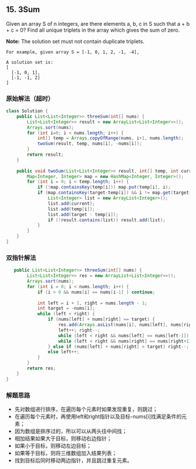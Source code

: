 ## 15. 3Sum

Given an array S of n integers, are there elements a, b, c in S such that a + b + c = 0? Find all unique triplets in the array which gives the sum of zero.

**Note:** The solution set must not contain duplicate triplets.

```
For example, given array S = [-1, 0, 1, 2, -1, -4],

A solution set is:
[
  [-1, 0, 1],
  [-1, -1, 2]
]
```

### 原始解法（超时）

```java
class Solution {
    public List<List<Integer>> threeSum(int[] nums) {
        List<List<Integer>> result = new ArrayList<List<Integer>>();
        Arrays.sort(nums);
        for (int i=0; i < nums.length; i++) {
            int[] temp = Arrays.copyOfRange(nums, i+1, nums.length);
            twoSum(result, temp, nums[i], -nums[i]);
        }
        return result;
    }
    
    public void twoSum(List<List<Integer>> result, int[] temp, int current, int target) {
        Map<Integer, Integer> map = new HashMap<Integer, Integer>();
        for (int i = 0; i < temp.length; i++) {
            if (!map.containsKey(temp[i])) map.put(temp[i], i);
            if (map.containsKey(target-temp[i]) && i != map.get(target-temp[i])) {
                List<Integer> list = new ArrayList<Integer>();
                list.add(current);
                list.add(temp[i]);
                list.add(target - temp[i]);
                if (!result.contains(list)) result.add(list);
            }
        }
    }
}
```

### 双指针解法

```java
   public List<List<Integer>> threeSum(int[] nums) {
        List<List<Integer>> res = new ArrayList<List<Integer>>();
        Arrays.sort(nums);
        for (int i = 0; i < nums.length; i++) {
            if (i > 0 && nums[i] == nums[i-1] ) continue;
            
            int left = i + 1, right = nums.length - 1;
            int target = -nums[i];
            while (left < right) {
                if (nums[left] + nums[right] == target) {
                    res.add(Arrays.asList(nums[i], nums[left], nums[right]));
                    left++; right--;
                    while (left < right && nums[left] == nums[left-1]) left++;
                    while (left < right && nums[right] == nums[right+1]) right--;
                } else if (nums[left] + nums[right] > target) right--;
                else left++;
            }
        }
        return res;
    }
}
```

### 解题思路
* 先对数组进行排序，在遍历每个元素时如果发现重复，则跳过；
* 在遍历每个元素时，再使用left和right指针以及目标-nums[i]找满足条件的元素；
* 因为数组是排序过的，所以可以从两头往中间找；
* 相加结果如果大于目标，则移动右边指针；
* 如果小于目标，则移动左边目标；
* 如果等于目标，则将三维数组加入结果列表；
* 找到目标后同时移动两边指针，并且跳过重复元素。